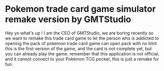 # Pokemon trade card game simulator remake version by GMTStudio
Hey yo what's up ! I am the CEO of GMTStudio, we are boring recently so we want to remake this trade card game to let the person who is addicted to opening the pack of pokemon trade card game can open pack with no limit
this is the first version of the game, and the card is not complete yet, but you can already play the game.
remember that this application is not official, and it cannot connect to your Pokémon TCG pocket, this is just a remake for fun.